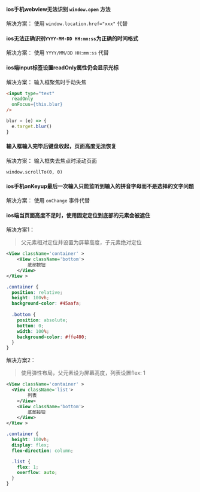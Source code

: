 #### ios手机webview无法识别 `window.open` 方法

解决方案：
使用 `window.location.href="xxx"` 代替 

#### ios无法正确识别`YYYY-MM-DD HH:mm:ss`为正确的时间格式
解决方案：
使用 `YYYY/MM/DD HH:mm:ss` 代替

#### ios端input标签设置readOnly属性仍会显示光标
解决方案：
输入框聚焦时手动失焦
```html
<input type="text"
  readOnly
  onFocus={this.blur}
/>
```
```js
blur = (e) => {
  e.target.blur()
}
```

#### 输入框输入完毕后键盘收起，页面高度无法恢复
解决方案：
输入框失去焦点时滚动页面
```
window.scrollTo(0, 0)
```

#### ios手机onKeyup最后一次输入只能监听到输入的拼音字母而不是选择的文字问题
解决方案：
使用 `onChange` 事件代替

#### ios端当页面高度不足时，使用固定定位到底部的元素会被遮住
解决方案1：
> 父元素相对定位并设置为屏幕高度，子元素绝对定位
```xml
<View className='container' >
	<View className='bottom'>
		底部按钮
	</View>
</View >
```
```css
.container {
  position: relative;
  height: 100vh;
  background-color: #45aafa;
  
  .bottom {
    position: absolute;
    bottom: 0;
    width: 100%;
    background-color: #ffe400;
  }
}
```
解决方案2：
> 使用弹性布局，父元素设为屏幕高度，列表设置flex: 1
```xml
<View className='container' >
  <View className='list'>
		列表
	</View>
	<View className='bottom'>
		底部按钮
	</View>
</View >
```
```css
.container {
  height: 100vh;
  display: flex;
  flex-direction: column;

  .list {
    flex: 1;
    overflow: auto;
  }
}
```
